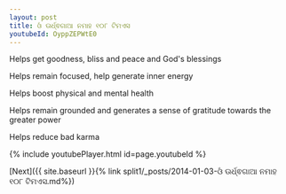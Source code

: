 ```yaml
---
layout: post
title: ଓଁ ଊର୍ଧ୍ଵଗାଆ ନମାହ ୧୦୮ ଟିମଏସ
youtubeId: OyppZEPWtE0
---
```

 
 
Helps get goodness, bliss and peace and God's blessings
 
Helps remain focused, help generate inner energy 
 
Helps boost physical and mental health 
 
Helps remain grounded and generates a sense of gratitude towards the greater power 
 
Helps reduce bad karma
 
 
 
 


{% include youtubePlayer.html id=page.youtubeId %}
 
[Next]({{ site.baseurl }}{% link  split1/_posts/2014-01-03-ଓଁ ଊର୍ଧ୍ଵଗାଆ ନମାହ ୧୦୮ ଟିମଏସ.md%})
 
